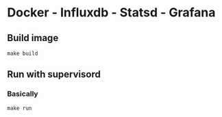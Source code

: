 # Docker - Influxdb - Statsd - Grafana

## Build image

```shell
make build
```

## Run with supervisord

### Basically

```shell
make run
```
